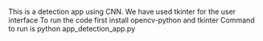 This is a detection app using CNN.
We have used tkinter for the user interface
To run the code first install opencv-python and tkinter 
Command to run is python app_detection_app.py
